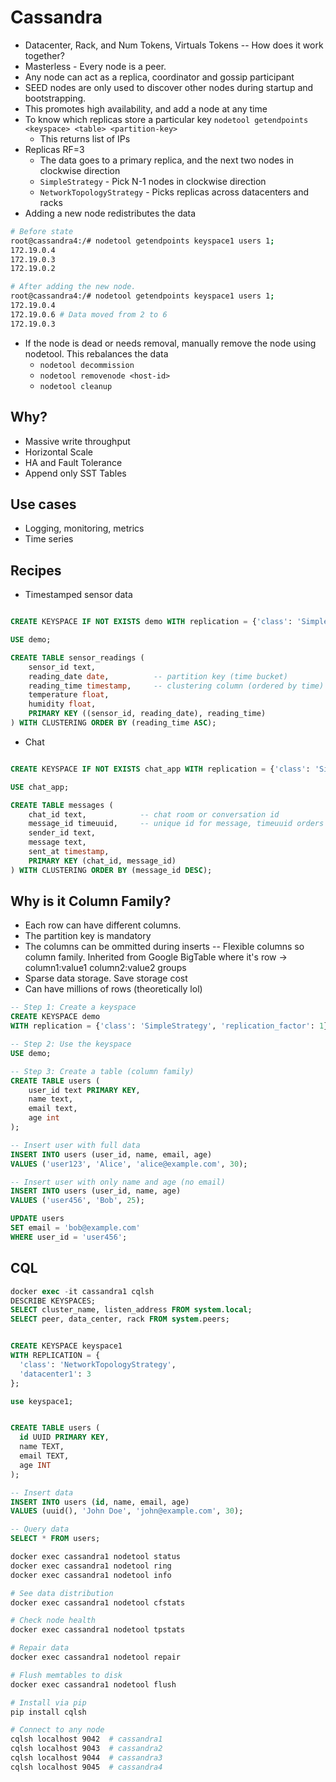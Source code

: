 # Cassandra
* Datacenter, Rack, and Num Tokens, Virtuals Tokens -- How does it work together?
* Masterless - Every node is a peer.
* Any node can act as a replica, coordinator and gossip participant
* SEED nodes are only used to discover other nodes during startup and bootstrapping.
* This promotes high availability, and add a node at any time
* To know which replicas store a particular key `nodetool getendpoints <keyspace> <table> <partition-key>`
  * This returns list of IPs
* Replicas RF=3
  * The data goes to a primary replica, and the next two nodes in clockwise direction
  * `SimpleStrategy` - Pick N-1 nodes in clockwise direction
  * `NetworkTopologyStrategy` - Picks replicas across datacenters and racks
* Adding a new node redistributes the data
```bash
# Before state
root@cassandra4:/# nodetool getendpoints keyspace1 users 1;
172.19.0.4
172.19.0.3
172.19.0.2

# After adding the new node.
root@cassandra4:/# nodetool getendpoints keyspace1 users 1;
172.19.0.4
172.19.0.6 # Data moved from 2 to 6
172.19.0.3
```
* If the node is dead or needs removal, manually remove the node using nodetool. This rebalances the data
  * `nodetool decommission`
  * `nodetool removenode <host-id>`
  * `nodetool cleanup`

## Why?
* Massive write throughput
* Horizontal Scale
* HA and Fault Tolerance
* Append only SST Tables

## Use cases
* Logging, monitoring, metrics
* Time series

## Recipes
* Timestamped sensor data
```sql

CREATE KEYSPACE IF NOT EXISTS demo WITH replication = {'class': 'SimpleStrategy', 'replication_factor': 1};

USE demo;

CREATE TABLE sensor_readings (
    sensor_id text,
    reading_date date,          -- partition key (time bucket)
    reading_time timestamp,     -- clustering column (ordered by time)
    temperature float,
    humidity float,
    PRIMARY KEY ((sensor_id, reading_date), reading_time)
) WITH CLUSTERING ORDER BY (reading_time ASC);
```

* Chat
```sql

CREATE KEYSPACE IF NOT EXISTS chat_app WITH replication = {'class': 'SimpleStrategy', 'replication_factor': 1};

USE chat_app;

CREATE TABLE messages (
    chat_id text,            -- chat room or conversation id
    message_id timeuuid,     -- unique id for message, timeuuid orders by time
    sender_id text,
    message text,
    sent_at timestamp,
    PRIMARY KEY (chat_id, message_id)
) WITH CLUSTERING ORDER BY (message_id DESC);
```


## Why is it Column Family?
* Each row can have different columns. 
* The partition key is mandatory
* The columns can be ommitted during inserts -- Flexible columns so column family. Inherited from Google BigTable where it's row -> column1:value1 column2:value2 groups
* Sparse data storage. Save storage cost
* Can have millions of rows (theoretically lol)
```sql
-- Step 1: Create a keyspace
CREATE KEYSPACE demo
WITH replication = {'class': 'SimpleStrategy', 'replication_factor': 1};

-- Step 2: Use the keyspace
USE demo;

-- Step 3: Create a table (column family)
CREATE TABLE users (
    user_id text PRIMARY KEY,
    name text,
    email text,
    age int
);

-- Insert user with full data
INSERT INTO users (user_id, name, email, age)
VALUES ('user123', 'Alice', 'alice@example.com', 30);

-- Insert user with only name and age (no email)
INSERT INTO users (user_id, name, age)
VALUES ('user456', 'Bob', 25);

UPDATE users
SET email = 'bob@example.com'
WHERE user_id = 'user456';
```


## CQL
```SQL
docker exec -it cassandra1 cqlsh
DESCRIBE KEYSPACES;
SELECT cluster_name, listen_address FROM system.local;
SELECT peer, data_center, rack FROM system.peers;


CREATE KEYSPACE keyspace1
WITH REPLICATION = {
  'class': 'NetworkTopologyStrategy',
  'datacenter1': 3
};

use keyspace1;


CREATE TABLE users (
  id UUID PRIMARY KEY,
  name TEXT,
  email TEXT,
  age INT
);

-- Insert data
INSERT INTO users (id, name, email, age) 
VALUES (uuid(), 'John Doe', 'john@example.com', 30);

-- Query data
SELECT * FROM users;
```

```bash
docker exec cassandra1 nodetool status
docker exec cassandra1 nodetool ring
docker exec cassandra1 nodetool info

# See data distribution
docker exec cassandra1 nodetool cfstats

# Check node health
docker exec cassandra1 nodetool tpstats

# Repair data
docker exec cassandra1 nodetool repair

# Flush memtables to disk
docker exec cassandra1 nodetool flush
```




```bash
# Install via pip
pip install cqlsh

# Connect to any node
cqlsh localhost 9042  # cassandra1
cqlsh localhost 9043  # cassandra2
cqlsh localhost 9044  # cassandra3
cqlsh localhost 9045  # cassandra4
```
